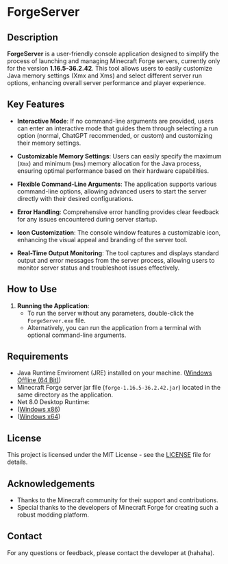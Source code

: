 # ForgeServer

## Description

**ForgeServer** is a user-friendly console application designed to simplify the process of launching and managing Minecraft Forge servers, currently only for the version **1.16.5-36.2.42**. This tool allows users to easily customize Java memory settings (Xmx and Xms) and select different server run options, enhancing overall server performance and player experience.

## Key Features

- **Interactive Mode**: If no command-line arguments are provided, users can enter an interactive mode that guides them through selecting a run option (normal, ChatGPT recommended, or custom) and customizing their memory settings.
  
- **Customizable Memory Settings**: Users can easily specify the maximum (`Xmx`) and minimum (`Xms`) memory allocation for the Java process, ensuring optimal performance based on their hardware capabilities.

- **Flexible Command-Line Arguments**: The application supports various command-line options, allowing advanced users to start the server directly with their desired configurations.

- **Error Handling**: Comprehensive error handling provides clear feedback for any issues encountered during server startup.

- **Icon Customization**: The console window features a customizable icon, enhancing the visual appeal and branding of the server tool.

- **Real-Time Output Monitoring**: The tool captures and displays standard output and error messages from the server process, allowing users to monitor server status and troubleshoot issues effectively.

## How to Use

1. **Running the Application**:
   - To run the server without any parameters, double-click the `ForgeServer.exe` file.
   - Alternatively, you can run the application from a terminal with optional command-line arguments.

## Requirements

- Java Runtime Enviroment (JRE) installed on your machine. ([Windows Offline (64 Bit)](https://www.java.com/en/download/manual.jsp))
- Minecraft Forge server jar file (`forge-1.16.5-36.2.42.jar`) located in the same directory as the application.
- Net 8.0 Desktop Runtime:
- ([Windows x86](https://dotnet.microsoft.com/en-us/download/dotnet/thank-you/sdk-8.0.402-windows-x86-installer))
- ([Windows x64](https://dotnet.microsoft.com/en-us/download/dotnet/thank-you/sdk-8.0.402-windows-x64-installer))

## License

This project is licensed under the MIT License - see the [LICENSE](https://github.com/BV0073194/ForgeServer/blob/main/LICENSE.md) file for details.

## Acknowledgements

- Thanks to the Minecraft community for their support and contributions.
- Special thanks to the developers of Minecraft Forge for creating such a robust modding platform.

## Contact

For any questions or feedback, please contact the developer at (hahaha).
